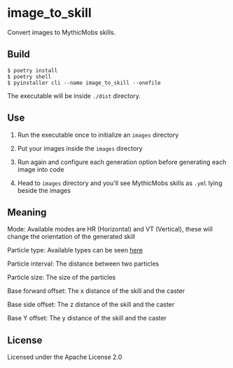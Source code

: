 # image_to_skill

Convert images to MythicMobs skills.

## Build

```
$ poetry install
$ poetry shell
$ pyinstaller cli --name image_to_skill --onefile
```

The executable will be inside `./dist` directory.

## Use

1. Run the executable once to initialize an `images` directory

2. Put your images inside the `images` directory

3. Run again and configure each generation option before generating each image into code

4. Head to `images` directory and you'll see MythicMobs skills as `.yml` lying beside the images

## Meaning

Mode: Available modes are HR (Horizontal) and VT (Vertical), these will change the orientation of the generated skill

Particle type: Available types can be seen [here](https://git.mythiccraft.io/mythiccraft/MythicMobs/-/wikis/skills/effects/particles/types)

Particle interval: The distance between two particles

Particle size: The size of the particles

Base forward offset: The x distance of the skill and the caster

Base side offset: The z distance of the skill and the caster

Base Y offset: The y distance of the skill and the caster

## License

Licensed under the Apache License 2.0
